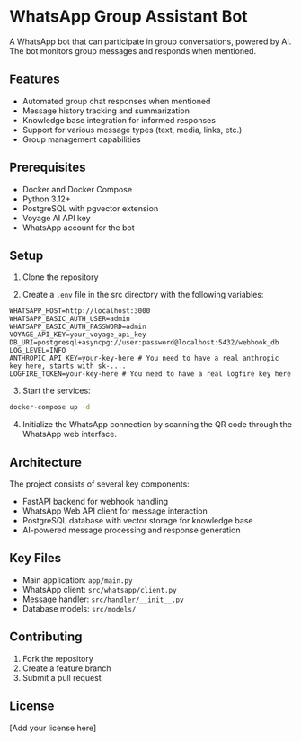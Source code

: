 # WhatsApp Group Assistant Bot

A WhatsApp bot that can participate in group conversations, powered by AI. The bot monitors group messages and responds when mentioned.

## Features

- Automated group chat responses when mentioned
- Message history tracking and summarization
- Knowledge base integration for informed responses
- Support for various message types (text, media, links, etc.)
- Group management capabilities

## Prerequisites

- Docker and Docker Compose
- Python 3.12+
- PostgreSQL with pgvector extension
- Voyage AI API key
- WhatsApp account for the bot

## Setup

1. Clone the repository

2. Create a `.env` file in the src directory with the following variables:

```env
WHATSAPP_HOST=http://localhost:3000
WHATSAPP_BASIC_AUTH_USER=admin
WHATSAPP_BASIC_AUTH_PASSWORD=admin
VOYAGE_API_KEY=your_voyage_api_key
DB_URI=postgresql+asyncpg://user:password@localhost:5432/webhook_db
LOG_LEVEL=INFO
ANTHROPIC_API_KEY=your-key-here # You need to have a real anthropic key here, starts with sk-....
LOGFIRE_TOKEN=your-key-here # You need to have a real logfire key here
```

3. Start the services:
```bash
docker-compose up -d
```

4. Initialize the WhatsApp connection by scanning the QR code through the WhatsApp web interface.

## Architecture

The project consists of several key components:

- FastAPI backend for webhook handling
- WhatsApp Web API client for message interaction
- PostgreSQL database with vector storage for knowledge base
- AI-powered message processing and response generation

## Key Files

- Main application: `app/main.py`
- WhatsApp client: `src/whatsapp/client.py`
- Message handler: `src/handler/__init__.py`
- Database models: `src/models/`

## Contributing

1. Fork the repository
2. Create a feature branch
3. Submit a pull request

## License

[Add your license here]
